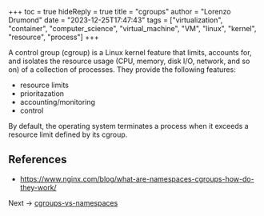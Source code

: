 +++
toc = true
hideReply = true
title = "cgroups"
author = "Lorenzo Drumond"
date = "2023-12-25T17:47:43"
tags = ["virtualization",  "container",  "computer_science",  "virtual_machine",  "VM",  "linux",  "kernel",  "resource",  "process"]
+++


A control group (cgroup) is a Linux kernel feature that limits, accounts for, and isolates the resource usage (CPU, memory, disk I/O, network, and so on) of a collection of processes. They provide the following features:

- resource limits
- prioritazation
- accounting/monitoring
- control

By default, the operating system terminates a process when it exceeds a resource limit defined by its cgroup.

## References
- https://www.nginx.com/blog/what-are-namespaces-cgroups-how-do-they-work/

Next -> [cgroups-vs-namespaces](/wiki/cgroups-vs-namespaces/)
